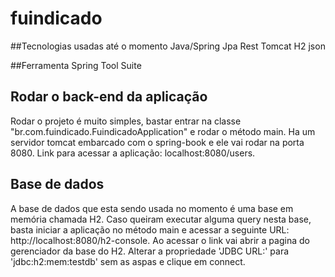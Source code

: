 # fuindicado

##Tecnologias usadas até o momento
Java/Spring
Jpa
Rest
Tomcat
H2
json

##Ferramenta
Spring Tool Suite

## Rodar o back-end da aplicação
Rodar o projeto é muito simples, bastar entrar na classe "br.com.fuindicado.FuindicadoApplication" e rodar o método main.
Ha um servidor tomcat embarcado com o spring-book e ele vai rodar na porta 8080. Link para acessar a aplicação: localhost:8080/users.

## Base de dados
A base de dados que esta sendo usada no momento é uma base em memória chamada H2.
Caso queiram executar alguma query nesta base, basta iniciar a aplicação no método main e acessar a seguinte URL: http://localhost:8080/h2-console. 
Ao acessar o link vai abrir a pagina do gerenciador da base do H2. Alterar a propriedade 'JDBC URL:' para 'jdbc:h2:mem:testdb' sem as aspas e clique em connect. 


